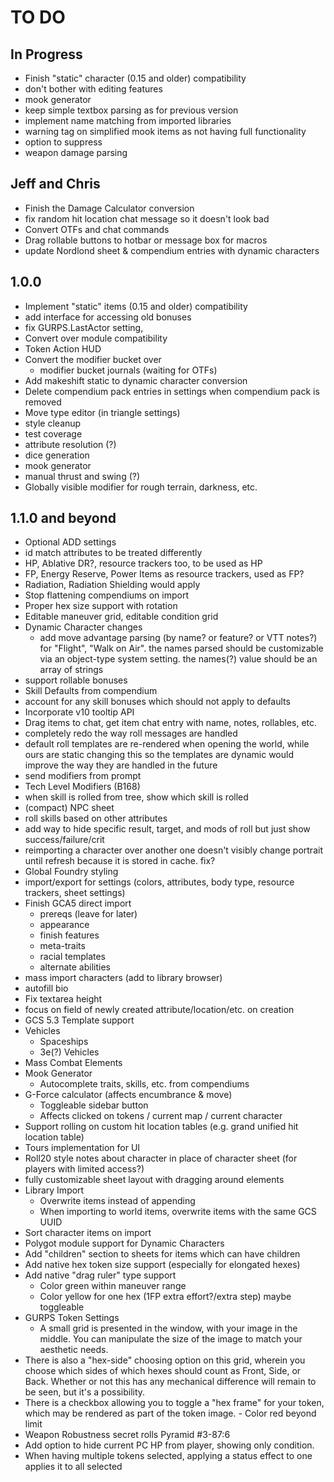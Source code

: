# TO DO

## In Progress
- Finish "static" character (0.15 and older) compatibility
 - don't bother with editing features
- mook generator
 - keep simple textbox parsing as for previous version
 - implement name matching from imported libraries
 - warning tag on simplified mook items as not having full functionality
  - option to suppress
 - weapon damage parsing

## Jeff and Chris

- Finish the Damage Calculator conversion
 - fix random hit location chat message so it doesn't look bad
- Convert OTFs and chat commands
 - Drag rollable buttons to hotbar or message box for macros
- update Nordlond sheet & compendium entries with dynamic characters

## 1.0.0

- Implement "static" items (0.15 and older) compatibility
 - add interface for accessing old bonuses
- fix GURPS.LastActor setting,
- Convert over module compatibility
 - Token Action HUD
- Convert the modifier bucket over
  - modifier bucket journals (waiting for OTFs)
- Add makeshift static to dynamic character conversion
- Delete compendium pack entries in settings when compendium pack is removed
- Move type editor (in triangle settings)
- style cleanup
- test coverage
 - attribute resolution (?)
 - dice generation
 - mook generator
- manual thrust and swing (?)
- Globally visible modifier for rough terrain, darkness, etc.

## 1.1.0 and beyond

- Optional ADD settings
 - id match attributes to be treated differently
  - HP, Ablative DR?, resource trackers too, to be used as HP
  - FP, Energy Reserve, Power Items as resource trackers, used as FP?
  - Radiation, Radiation Shielding would apply
- Stop flattening compendiums on import
- Proper hex size support with rotation
- Editable maneuver grid, editable condition grid
- Dynamic Character changes
  - add move advantage parsing (by name? or feature? or VTT notes?) for "Flight", "Walk on Air".
    the names parsed should be customizable via an object-type system setting. the names(?) value should be an array of strings
- support rollable bonuses
- Skill Defaults from compendium
 - account for any skill bonuses which should not apply to defaults
- Incorporate v10 tooltip API
- Drag items to chat, get item chat entry with name, notes, rollables, etc.
- completely redo the way roll messages are handled
 - default roll templates are re-rendered when opening the world, while ours are static
  changing this so the templates are dynamic would improve the way they are handled in the future
- send modifiers from prompt
- Tech Level Modifiers (B168)
- when skill is rolled from tree, show which skill is rolled
- (compact) NPC sheet
- roll skills based on other attributes
- add way to hide specific result, target, and mods of roll but just show success/failure/crit
- reimporting a character over another one doesn't visibly change portrait until refresh because it is stored in cache. fix?
- Global Foundry styling
- import/export for settings (colors, attributes, body type, resource trackers, sheet settings)
- Finish GCA5 direct import
  - prereqs (leave for later)
  - appearance
  - finish features
  - meta-traits
  - racial templates
  - alternate abilities
- mass import characters (add to library browser)
- autofill bio
- Fix textarea height
- focus on field of newly created attribute/location/etc. on creation
- GCS 5.3 Template support
- Vehicles
  - Spaceships
  - 3e(?) Vehicles
- Mass Combat Elements
- Mook Generator
  - Autocomplete traits, skills, etc. from compendiums
- G-Force calculator (affects encumbrance & move)
  - Toggleable sidebar button
  - Affects clicked on tokens / current map / current character
- Support rolling on custom hit location tables (e.g. grand unified hit location table)
- Tours implementation for UI
- Roll20 style notes about character in place of character sheet (for players with limited access?)
- fully customizable sheet layout with dragging around elements
- Library Import
  - Overwrite items instead of appending
  - When importing to world items, overwrite items with the same GCS UUID
- Sort character items on import
- Polygot module support for Dynamic Characters
- Add "children" section to sheets for items which can have children
- Add native hex token size support (especially for elongated hexes)
- Add native "drag ruler" type support
  - Color green within maneuver range
  - Color yellow for one hex (1FP extra effort?/extra step) maybe toggleable
- GURPS Token Settings
  - A small grid is presented in the window, with your image in the middle. You can manipulate the size of the image to match your aesthetic needs.
 - There is also a "hex-side" choosing option on this grid, wherein you choose which sides of which hexes should count as Front, Side, or Back. Whether or not this has any mechanical difference will remain to be seen, but it's a possibility.
 - There is a checkbox allowing you to toggle a "hex frame" for your token, which may be rendered as part of the token image. - Color red beyond limit
 - Weapon Robustness secret rolls Pyramid #3-87:6
 - Add option to hide current PC HP from player, showing only condition.
 - When having multiple tokens selected, applying a status effect to one applies it to all selected

